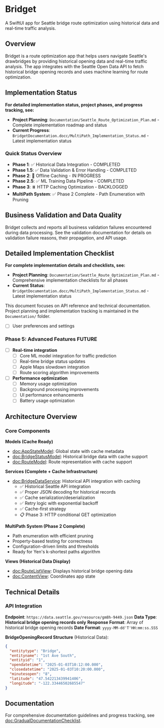 # Bridget

A SwiftUI app for Seattle bridge route optimization using historical data and real-time traffic analysis.

## Overview

Bridget is a route optimization app that helps users navigate Seattle's drawbridges by providing historical opening data and real-time traffic analysis. The app integrates with the Seattle Open Data API to fetch historical bridge opening records and uses machine learning for route optimization.

## Implementation Status

**For detailed implementation status, project phases, and progress tracking, see:**
- **Project Planning**: `Documentation/Seattle_Route_Optimization_Plan.md` - Complete implementation roadmap and status
- **Current Progress**: `BridgetDocumentation.docc/MultiPath_Implementation_Status.md` - Latest implementation status

### Quick Status Overview
- **Phase 1**: ✅ Historical Data Integration - COMPLETED
- **Phase 1.5**: ✅ Data Validation & Error Handling - COMPLETED  
- **Phase 2**: 🔄 Offline Caching - IN PROGRESS
- **Phase 2.5**: ✅ ML Training Data Pipeline - COMPLETED
- **Phase 3**: ⏸️ HTTP Caching Optimization - BACKLOGGED
- **MultiPath System**: ✅ Phase 2 Complete - Path Enumeration with Pruning

## Business Validation and Data Quality

Bridget collects and reports all business validation failures encountered during data processing. See the validation documentation for details on validation failure reasons, their propagation, and API usage.

## Detailed Implementation Checklist

**For complete implementation details and checklists, see:**
- **Project Planning**: `Documentation/Seattle_Route_Optimization_Plan.md` - Comprehensive implementation checklists for all phases
- **Current Status**: `BridgetDocumentation.docc/MultiPath_Implementation_Status.md` - Latest implementation status

This document focuses on API reference and technical documentation. Project planning and implementation tracking is maintained in the `Documentation/` folder.
  - [ ] User preferences and settings

### Phase 5: Advanced Features **FUTURE**

- [ ] **Real-time integration**
  - [ ] Core ML model integration for traffic prediction
  - [ ] Real-time bridge status updates
  - [ ] Apple Maps slowdown integration
  - [ ] Route scoring algorithm improvements

- [ ] **Performance optimization**
  - [ ] Memory usage optimization
  - [ ] Background processing improvements
  - [ ] UI performance enhancements
  - [ ] Battery usage optimization

## Architecture Overview

### Core Components

**Models (Cache Ready)**
- <doc:AppStateModel>: Global state with cache metadata
- <doc:BridgeStatusModel>: Historical bridge data with cache support
- <doc:RouteModel>: Route representation with cache support

**Services (Complete + Cache Infrastructure)**
- <doc:BridgeDataService>: Historical API integration with caching
  - ✅ Historical Seattle API integration
  - ✅ Proper JSON decoding for historical records
  - ✅ Cache serialization/deserialization
  - ✅ Retry logic with exponential backoff
  - ✅ Cache-first strategy
  - 📋 Phase 3: HTTP conditional GET optimization

**MultiPath System (Phase 2 Complete)**
- Path enumeration with efficient pruning
- Property-based testing for correctness
- Configuration-driven limits and thresholds
- Ready for Yen's k-shortest paths algorithm

**Views (Historical Data Display)**
- <doc:RouteListView>: Displays historical bridge opening data
- <doc:ContentView>: Coordinates app state

## Technical Details

### API Integration

**Endpoint**: `https://data.seattle.gov/resource/gm8h-9449.json`
**Data Type**: **Historical bridge opening records only**
**Response Format**: Array of historical bridge opening records
**Date Format**: `yyyy-MM-dd'T'HH:mm:ss.SSS`

**BridgeOpeningRecord Structure** (Historical Data):
```json
{
  "entitytype": "Bridge",
  "entityname": "1st Ave South",
  "entityid": "1",
  "opendatetime": "2025-01-03T10:12:00.000",
  "closedatetime": "2025-01-03T10:20:00.000",
  "minutesopen": "8",
  "latitude": "47.542213439941406",
  "longitude": "-122.33446502685547"
}
```

## Documentation

For comprehensive documentation guidelines and progress tracking, see <doc:GradualDocumentationChecklist>.
